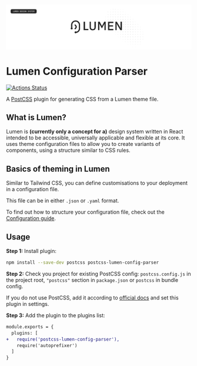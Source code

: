 ![Cover](./Cover.png)
# Lumen Configuration Parser

[![Actions Status](https://github.com/chrisyalamov/postcss-lumen-config-parser/workflows/Test/badge.svg)](https://github.com/chrisyalamov/postcss-lumen-config-parser/workflows/Test/badge.svg)


A [PostCSS] plugin for generating CSS from a Lumen theme file.

## What is Lumen?
Lumen is **(currently only a concept for a)** design system written in React intended to be accessible, universally applicable and flexible at its core. It uses theme configuration files to allow you to create variants of components, using a structure similar to CSS rules.

## Basics of theming in Lumen
Similar to Tailwind CSS, you can define customisations to your deployment in a configuration file.

This file can be in either ```.json``` or ```.yaml``` format.

To find out how to structure your configuration file, check out the [Configuration guide](./Configuration%20guide.md).

[PostCSS]: https://github.com/postcss/postcss

## Usage

**Step 1:** Install plugin:

```sh
npm install --save-dev postcss postcss-lumen-config-parser
```

**Step 2:** Check you project for existing PostCSS config: `postcss.config.js`
in the project root, `"postcss"` section in `package.json`
or `postcss` in bundle config.

If you do not use PostCSS, add it according to [official docs]
and set this plugin in settings.

**Step 3:** Add the plugin to the plugins list:

```diff
module.exports = {
  plugins: [
+   require('postcss-lumen-config-parser'),
    require('autoprefixer')
  ]
}
```

[official docs]: https://github.com/postcss/postcss#usage
